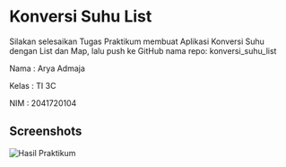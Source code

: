 # Konversi Suhu List

Silakan selesaikan Tugas Praktikum membuat Aplikasi Konversi Suhu dengan List dan Map, lalu push ke GitHub nama repo: konversi_suhu_list

Nama : Arya Admaja

Kelas : TI 3C

NIM : 2041720104

## Screenshots

![Hasil Praktikum](assets/screenshots/)
